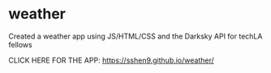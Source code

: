 # weather
Created a weather app using JS/HTML/CSS and the Darksky API for techLA fellows


CLICK HERE FOR THE APP:
https://sshen9.github.io/weather/
